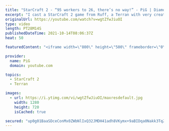 ```yaml
---
title: "StarCraft 2 - “95 workers to 26, there’s no way!” - PiG | Diamond in the Ruff #55"
excerpt: "I cast a StarCraft 2 game from Ruff, a Terran with very creative gameplay. How will he ruff up his Zerg opponent? With ghost macro?🐷 Support PiG: https://www.patreon.com/PiGSC2  Check out all episodes of 💎 Diamond in the Ruff: https://www.youtube.com/playlist?list=PLFUDU8AOevUfdEq20wYq8Sm9z3sc1yn0l"
originalUrl: https://youtube.com/watch?v=wgtZfwJiuOI
type: video
length: PT28M14S
publishedDateTime: 2021-10-14T08:06:37Z
heat: 50

featuredContent: "<iframe width=\"800\" height=\"500\" frameborder=\"0\" src=\"https://www.youtube.com/embed/wgtZfwJiuOI\" allow=\"accelerometer; autoplay; encrypted-media; gyroscope; picture-in-picture\" allowfullscreen></iframe>"

provider:
  name: PiG
  domain: youtube.com

topics:
  - StarCraft 2
  - Terran

images:
  - url: https://i.ytimg.com/vi/wgtZfwJiuOI/maxresdefault.jpg
    width: 1280
    height: 720
    isCached: true

secured: "up0g01BaaSDceConMx0ZWbNlIxQ32JMDH41adh8VKymx+9aBIDqa0Nakk3TqZwfEIDUFjzuZYow/ICJ30mDxi4tZULc/Sh0Aa9KA2rokg6AYGiv/UAbaIZuXFWkfdD1mRk0XkUPGEjD+bKpbqamk37INeZ5cKBWFnKjyrMSJEIQHZWPbGlD+SiY6PQY4F9Uwo9g1SM9BJttBpKTR+vT41BvqyXQXp6/tB/7TxyYLXSkSUxRPUM50h3eaNP5l6iFjBML0b1DtvZBqf9DIyghWNDmfCMxxlCcxdu3uGO8UBJSpWHR+OPC2WzydOtQJCp+e6YJa0S2QjsMc/fmq6xW/D/OtORSUPteYrYdH7Rg4tzPMtjcO2cn3hJTZv+R1gizw/9j7gsr+C2Gy34C4gujyuz92f35QAVqTN4V2ya+R+tE=;xcwt03FABeuK8FcS3vh+rQ=="
---
```


